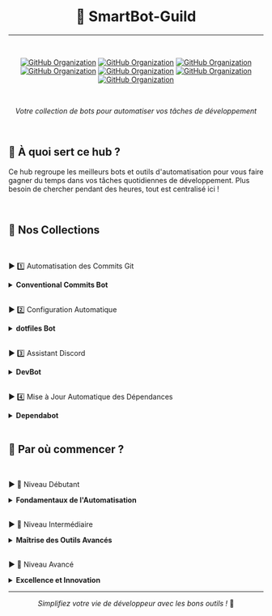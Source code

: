 <div align="center">

# 🤖 SmartBot-Guild

---

<br>

[![GitHub Organization](https://img.shields.io/badge/GitHub-CyberOpsHub-181717?logo=github)](https://github.com/CyberOpsHub)
[![GitHub Organization](https://img.shields.io/badge/GitHub-SmartBot_Guild-181717?logo=github)](https://github.com/SmartBot-Guild)
[![GitHub Organization](https://img.shields.io/badge/GitHub-dev_forks_collection-181717?logo=github)](https://github.com/dev-forks-collection)
[![GitHub Organization](https://img.shields.io/badge/GitHub-42_Projects-181717?logo=github)](https://github.com/404)
[![GitHub Organization](https://img.shields.io/badge/GitHub-42_Career_Hub-181717?logo=github)](https://github.com/42-Career-Hub)
[![GitHub Organization](https://img.shields.io/badge/GitHub-42_Learning-181717?logo=github)](https://github.com/42-Learning)
[![GitHub Organization](https://img.shields.io/badge/GitHub-42_DevTools-181717?logo=github)](https://github.com/42-DevTools)

<br>


*Votre collection de bots pour automatiser vos tâches de développement*
</div>

<!----------------------------------->
<!-- Section: À quoi sert ce hub ? -->
<!----------------------------------->
<br>

## 🎯 À quoi sert ce hub ?

Ce hub regroupe les meilleurs bots et outils d'automatisation pour vous faire gagner du temps dans vos tâches quotidiennes de développement. Plus besoin de chercher pendant des heures, tout est centralisé ici !

<!---------------------------->
<!-- Section: Collections  -->
<!---------------------------->
<br>

## 🤖 Nos Collections

<!---------------------------->
<!-- Commits Git           -->
<!---------------------------->
<br>

▶️ 1️⃣ Automatisation des Commits Git
<details>
<summary><strong>Conventional Commits Bot</strong></summary>

- [**Conventional Commits Bot**](https://github.com/conventional-changelog/commitlint)
  - ✨ Ce bot vous aide à écrire des commits propres et standardisés
  - 📝 Il vous guide pour écrire vos commits : type, portée, description
  - 💡 Exemple : "fix(login): correct password validation"
  - 🚀 Installation simple : `npm install -g @commitlint/cli`
  - 📦 Configuration flexible via fichier de config
  - 🔄 Intégration CI/CD possible
  - 📊 Génération de changelogs automatique
</details>


<!---------------------------->
<!-- Configuration Auto     -->
<!---------------------------->
<br>

▶️ 2️⃣ Configuration Automatique
<details>
<summary><strong>dotfiles Bot</strong></summary>

- [**dotfiles Bot**](https://github.com/CodelyTV/dotly)
  - 🔧 Configure automatiquement votre environnement de développement
  - 🚀 Installation en une commande : `bash <(curl -s https://raw.githubusercontent.com/CodelyTV/dotly/master/installer)`
  - 📦 Installe et configure : git, zsh, vim, vscode
  - ⚙️ Personnalisation via fichiers de configuration
  - 💾 Sauvegarde de votre configuration
  - 🔄 Synchronisation entre machines
  - 🛠️ Mise à jour automatique des outils
</details>


<!---------------------------->
<!-- Assistant Discord      -->
<!---------------------------->
<br>

▶️ 3️⃣ Assistant Discord
<details>
<summary><strong>DevBot</strong></summary>

- [**DevBot**](https://github.com/reactiflux/discord-irc)
  - 🤖 Assistant personnel pour gérer vos projets sur Discord
  - 📊 Commandes principales : `!github status`, `!deploy`, `!todo`
  - 🔗 Intégration complète avec GitHub
  - 📈 Suivi de projets en temps réel
  - 🔔 Notifications personnalisables
  - 🤝 Collaboration d'équipe facilitée
  - 📝 Documentation automatique
</details>


<!---------------------------->
<!-- Dependabot            -->
<!---------------------------->
<br>

▶️ 4️⃣ Mise à Jour Automatique des Dépendances
<details>
<summary><strong>Dependabot</strong></summary>

- [**Dependabot**](https://github.com/dependabot/dependabot-core)
  - 🔄 Mise à jour automatique des dépendances
  - ⚡ Configuration simple via fichier YAML
  - 🛡️ Vérification de sécurité intégrée
  - 📦 Support multi-langages
  - 📊 Rapports détaillés des mises à jour
  - 🤝 Création automatique de Pull Requests
  - 🔍 Analyse des changements proposés
</details>


<!---------------------------->
<!-- Par où commencer      -->
<!---------------------------->
<br>

## 🚀 Par où commencer ?

<!---------------------------->
<!-- Niveau Débutant       -->
<!---------------------------->
<br>

▶️ 🌱 Niveau Débutant
<details>
<summary><strong>Fondamentaux de l'Automatisation</strong></summary>

- [**Guide du Débutant**](#)
  - 🛠️ **Installation Essentielle**
    - Configuration de Git et GitHub
    - Mise en place de Conventional Commits Bot
    - Installation basique de dotfiles
  
  - 📚 **Apprentissage des Bases**
    - Comprendre les commandes Git essentielles
    - Maîtriser la syntaxe des commits conventionnels
    - Configurer son éditeur (VSCode recommandé)
  
  - 🏃‍♂️ **Premiers Pas Pratiques**
    - Créer son premier workflow d'automatisation
    - Mettre en place une configuration de base
    - Utiliser les commandes fondamentales
  
  - 🎯 **Objectifs à Atteindre**
    - Autonomie sur les opérations de base
    - Compréhension des workflows simples
    - Utilisation régulière des outils automatisés
</details>

<!---------------------------->
<!-- Niveau Intermédiaire  -->
<!---------------------------->
<br>

▶️ 🔄 Niveau Intermédiaire
<details>
<summary><strong>Maîtrise des Outils Avancés</strong></summary>

- [**Guide Intermédiaire**](#)
  - 🔧 **Configuration Avancée**
    - Personnalisation complète de dotfiles
    - Integration de GitHub Actions
    - Configuration de Dependabot
  
  - 🚀 **Automatisation Poussée**
    - Création de workflows personnalisés
    - Scripts d'automatisation sur mesure
    - Intégration CI/CD basique
  
  - 📊 **Monitoring et Optimisation**
    - Mise en place de tableaux de bord
    - Suivi des performances
    - Optimisation des processus
  
  - 🛠️ **Outils Spécialisés**
    - Utilisation avancée de DevBot
    - Scripts de déploiement automatisés
    - Gestion avancée des dépendances
</details>

<!---------------------------->
<!-- Niveau Avancé         -->
<!---------------------------->
<br>

▶️ 🚀 Niveau Avancé
<details>
<summary><strong>Excellence et Innovation</strong></summary>

- [**Guide Expert**](#)
  - 🎯 **Expertise Technique**
    - Développement d'outils personnalisés
    - Création de plugins et extensions
    - Architecture de solutions complexes
  
  - 🌟 **Innovation**
    - Conception de nouveaux workflows
    - Développement de solutions innovantes
    - Création d'outils pour la communauté
  
  - 👥 **Leadership Technique**
    - Mentorat et formation
    - Contributions open source
    - Partage de bonnes pratiques
  
  - 🔬 **R&D et Expérimentation**
    - Exploration de nouvelles technologies
    - Tests de nouvelles approches
    - Développement de prototypes
</details>


<!---------------------------->
<!-- Footer                -->
<!---------------------------->

<div align="center">

---

*Simplifiez votre vie de développeur avec les bons outils !* 🚀

</div>
